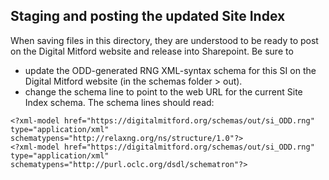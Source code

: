## Staging and posting the updated Site Index

When saving files in this directory, they are understood to be ready to post on the Digital Mitford website and release into Sharepoint. Be sure to
* update the ODD-generated RNG XML-syntax schema for this SI on the Digital Mitford website (in the schemas folder > out). 
* change the schema line to point to the web URL for the current Site Index schema. The schema lines should read: 
```
<?xml-model href="https://digitalmitford.org/schemas/out/si_ODD.rng" type="application/xml" schematypens="http://relaxng.org/ns/structure/1.0"?>
<?xml-model href="https://digitalmitford.org/schemas/out/si_ODD.rng" type="application/xml" schematypens="http://purl.oclc.org/dsdl/schematron"?>
```
